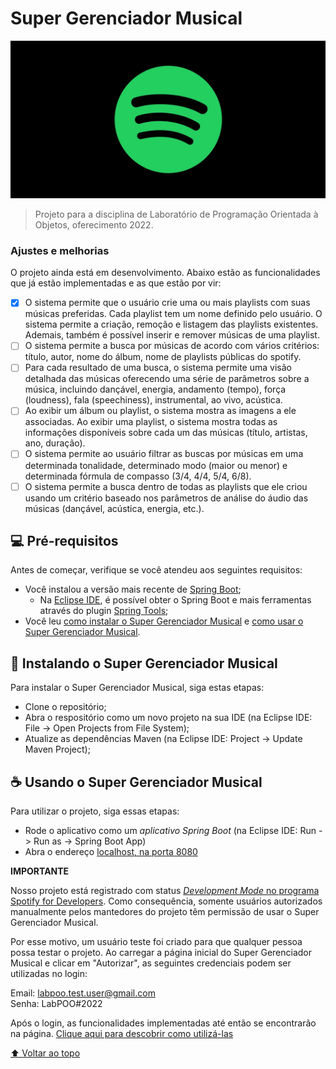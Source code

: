 # Super Gerenciador Musical

<img src="imagens/logo_spotify.jpg" alt="logo do spotify">

> Projeto para a disciplina de Laboratório de Programação Orientada à Objetos, oferecimento 2022.

### Ajustes e melhorias

O projeto ainda está em desenvolvimento. Abaixo estão as funcionalidades que já estão implementadas e as que estão por vir:

- [x] O sistema permite que o usuário crie uma ou mais playlists com suas músicas preferidas. Cada playlist tem um nome definido pelo usuário. O sistema permite a criação, remoção e listagem das playlists existentes. Ademais, também é possível inserir e remover músicas de uma playlist.
- [ ] O sistema permite a busca por músicas de acordo com vários critérios: título, autor, nome do álbum, nome de playlists públicas do spotify.
- [ ] Para cada resultado de uma busca, o sistema permite uma visão detalhada das músicas oferecendo uma série de parâmetros sobre a música, incluindo dançável, energia, andamento (tempo), força (loudness), fala (speechiness), instrumental, ao vivo, acústica.
- [ ] Ao exibir um álbum ou playlist, o sistema mostra as imagens a ele associadas. Ao exibir uma playlist, o sistema mostra todas as informações disponíveis sobre cada um das músicas (título, artistas, ano, duração).
- [ ] O sistema permite ao usuário filtrar as buscas por músicas em uma determinada tonalidade, determinado modo (maior ou menor) e determinada fórmula de compasso (3/4, 4/4, 5/4, 6/8).
- [ ] O sistema permite a busca dentro de todas as playlists que ele criou usando um critério baseado nos parâmetros de análise do áudio das músicas (dançável, acústica, energia, etc.).

## 💻 Pré-requisitos

Antes de começar, verifique se você atendeu aos seguintes requisitos:
* Você instalou a versão mais recente de [Spring Boot](https://spring.io/projects/spring-boot);
    * Na [Eclipse IDE](https://www.eclipse.org/ide/), é possível obter o Spring Boot e mais ferramentas através do plugin [Spring Tools](https://marketplace.eclipse.org/content/spring-tools-4-aka-spring-tool-suite-4);
* Você leu [como instalar o Super Gerenciador Musical](#instalando-o-super-gerenciador-musical) e [como usar o Super Gerenciador Musical](#usando-o-super-gerenciador-musical).

## 🚀 Instalando o Super Gerenciador Musical

Para instalar o Super Gerenciador Musical, siga estas etapas:

- Clone o repositório;
- Abra o respositório como um novo projeto na sua IDE (na Eclipse IDE: File -> Open Projects from File System);
- Atualize as dependências Maven (na Eclipse IDE: Project -> Update Maven Project);

## ☕ Usando o Super Gerenciador Musical

Para utilizar o projeto, siga essas etapas:

- Rode o aplicativo como um _aplicativo Spring Boot_ (na Eclipse IDE: Run -> Run as -> Spring Boot App)
- Abra o endereço [localhost, na porta 8080](http://localhost:8080)

<b>IMPORTANTE</b>

Nosso projeto está registrado com status [_Development Mode_ no programa Spotify for Developers](https://developer.spotify.com/documentation/web-api/guides/development-extended-quota-modes/). Como consequência, somente usuários autorizados manualmente pelos mantedores do projeto têm permissão de usar o Super Gerenciador Musical.

Por esse motivo, um usuário teste foi criado para que qualquer pessoa possa testar o projeto. Ao carregar a página inicial do Super Gerenciador Musical e clicar em "Autorizar", as seguintes credenciais podem ser utilizadas no login:

Email: labpoo.test.user@gmail.com <br> Senha: LabPOO#2022

Após o login, as funcionalidades implementadas até então se encontrarão na página.
[Clique aqui para descobrir como utilizá-las](./docs/ComoUsar.md)

[⬆ Voltar ao topo](#super-gerenciador-musical)<br>
